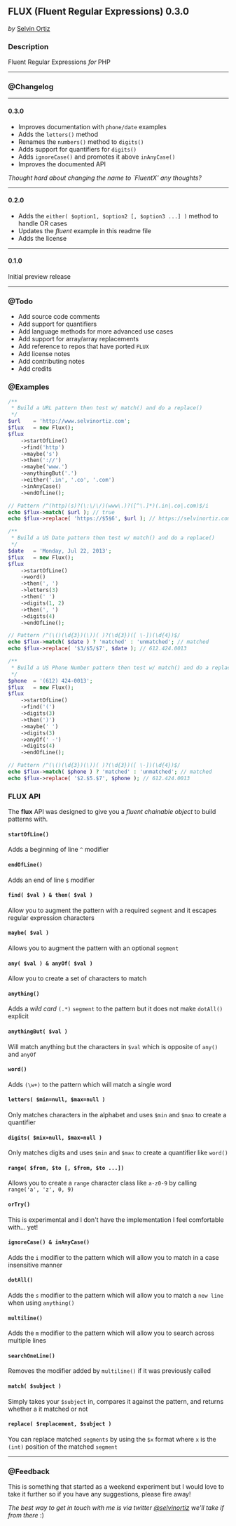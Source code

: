 ## FLUX (Fluent Regular Expressions) 0.3.0
*by* [Selvin Ortiz](http://twitter.com/selvinortiz)

### Description
Fluent Regular Expressions _for_ PHP

----

### @Changelog

----
#### 0.3.0
- Improves documentation with `phone/date` examples
- Adds the `letters()` method
- Renames the `numbers()` method to `digits()`
- Adds support for quantifiers for `digits()`
- Adds `ignoreCase()` and promotes it above `inAnyCase()`
- Improves the documented API

_Thought hard about changing the name to `FluentX' any thoughts?_

----
#### 0.2.0
- Adds the `either( $option1, $option2 [, $option3 ...] )` method to handle OR cases
- Updates the *fluent* example in this readme file
- Adds the license

----
#### 0.1.0
Initial preview release

----

### @Todo
- Add source code comments
- Add support for quantifiers
- Add language methods for more advanced use cases
- Add support for array/array replacements
- Add reference to repos that have ported `FLUX`
- Add license notes
- Add contributing notes
- Add credits

### @Examples

```php
/**
 * Build a URL pattern then test w/ match() and do a replace()
 */
$url	= 'http://www.selvinortiz.com';
$flux	= new Flux();
$flux
	->startOfLine()
	->find('http')
	->maybe('s')
	->then('://')
	->maybe('www.')
	->anythingBut('.')
	->either('.in', '.co', '.com')
	->inAnyCase()
	->endOfLine();

// Pattern /^(http)(s)?(\:\/\/)(www\.)?([^\.]*)(.in|.co|.com)$/i
echo $flux->match( $url ); // true
echo $flux->replace( 'https://$5$6', $url ); // https://selvinortiz.com

/**
 * Build a US Date pattern then test w/ match() and do a replace()
 */
$date	= 'Monday, Jul 22, 2013';
$flux	= new Flux();
$flux
	->startOfLine()
	->word()
	->then(', ')
	->letters(3)
	->then(' ')
	->digits(1, 2)
	->then(', ')
	->digits(4)
	->endOfLine();

// Pattern /^(\()(\d{3})(\))( )?(\d{3})([ \-])(\d{4})$/
echo $flux->match( $date ) ? 'matched' : 'unmatched'; // matched
echo $flux->replace( '$3/$5/$7', $date ); // 612.424.0013

/**
 * Build a US Phone Number pattern then test w/ match() and do a replace()
 */
$phone	= '(612) 424-0013';
$flux	= new Flux();
$flux
	->startOfLine()
	->find('(')
	->digits(3)
	->then(')')
	->maybe(' ')
	->digits(3)
	->anyOf(' -')
	->digits(4)
	->endOfLine();

// Pattern /^(\()(\d{3})(\))( )?(\d{3})([ \-])(\d{4})$/
echo $flux->match( $phone ) ? 'matched' : 'unmatched'; // matched
echo $flux->replace( '$2.$5.$7', $phone ); // 612.424.0013
```

### FLUX API
The **flux** API was designed to give you a _fluent chainable object_ to build patterns with.

#### `startOfLine()`
Adds a beginning of line `^` modifier

#### `endOfLine()`
Adds an end of line `$` modifier

#### `find( $val ) & then( $val )`
Allow you to augment the pattern with a required `segment` and it escapes regular expression characters

#### `maybe( $val )`
Allows you to augment the pattern with an optional `segment`

#### `any( $val ) & anyOf( $val )`
Allow you to create a set of characters to match

#### `anything()`
Adds a *wild card* `(.*)` `segment` to the pattern but it does not make `dotAll()` explicit

#### `anythingBut( $val )`
Will match anything but the characters in `$val` which is opposite of `any()` and `anyOf`

#### `word()`
Adds `(\w+)` to the pattern which will match a single word

#### `letters( $min=null, $max=null )`
Only matches characters in the alphabet and uses `$min` and `$max` to create a quantifier

#### `digits( $mix=null, $max=null )`
Only matches digits and uses `$min` and `$max` to create a quantifier like `word()`

#### `range( $from, $to [, $from, $to ...])`
Allows you to create a `range` character class like `a-z0-9` by calling `range('a', 'z', 0, 9)`

#### `orTry()`
This is experimental and I don't have the implementation I feel comfortable with... yet!

#### `ignoreCase() & inAnyCase()`
Adds the `i` modifier to the pattern which will allow you to match in a case insensitive manner

#### `dotAll()`
Adds the `s` modifier to the pattern which will allow you to match a `new line` when using `anything()`

#### `multiline()`
Adds the `m` modifier to the pattern which will allow you to search across multiple lines

#### `searchOneLine()`
Removes the modifier added by `multiline()` if it was previously called

#### `match( $subject )`
Simply takes your `$subject` in, compares it against the pattern, and returns whether a it matched or not

#### `replace( $replacement, $subject )`
You can replace matched `segments` by using the `$x` format where `x` is the `(int)` position of the matched `segment`

----

### @Feedback
This is something that started as a weekend experiment but I would love to take it further so if you have any suggestions, please fire away!

_The best way to get in touch with me is via twitter [@selvinortiz](http://twitter.com/selvinortiz) we'll take if from there_ :)

